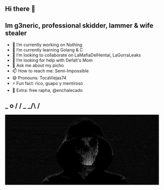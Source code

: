 ## Hi there 👋

## Im g3neric, professional skidder, lammer & wife stealer

- 🔭 I’m currently working on Nothing
- 🌱 I’m currently learning Golang & C
- 👯 I’m looking to collaborate on LaMafiaDelHentai, LaGorraLeaks
- 🤔 I’m looking for help with Defalt's Mom
- 💬 Ask me about my picho
- 📫 How to reach me: Semi-Impossible
- 😄 Pronouns: TocaViejas74
- ⚡ Fun fact: rico, guapo y mentiroso
- 💬 Extra: free rapha, @enchalecado

##  _ o / / \_ _/\   /

![](g3n.jpg)
